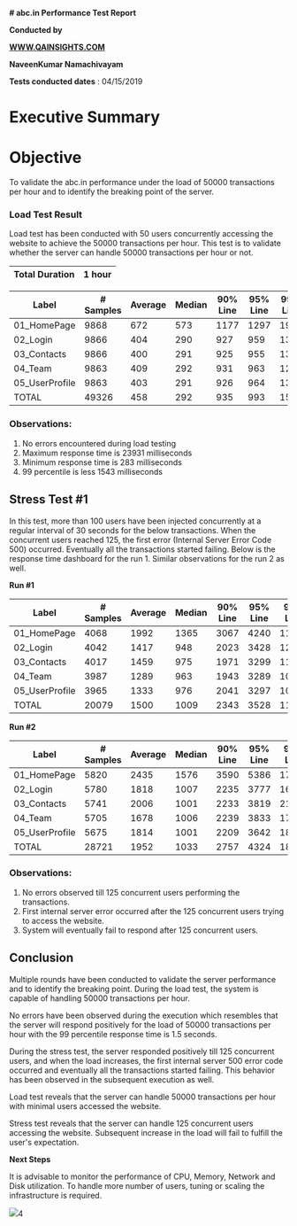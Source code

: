 **# abc.in Performance Test Report**

**Conducted by**

[**WWW.QAINSIGHTS.COM**](http://WWW.QAINSIGHTS.COM/)

**NaveenKumar Namachivayam**

**Tests conducted dates** : 04/15/2019

# Executive Summary

# Objective

To validate the abc.in performance under the load of 50000 transactions per hour and to identify the breaking point of the server.

### Load Test Result

Load test has been conducted with 50 users concurrently accessing the website to achieve the 50000 transactions per hour. This test is to validate whether the server can handle 50000 transactions per hour or not.

| Total Duration | 1 hour |
| --- | --- |

| **Label** | **# Samples** | **Average** | **Median** | **90% Line** | **95% Line** | **99% Line** | **Min** | **Max** | **Error %** | **Throughput** | **KB/sec** |
| --- | --- | --- | --- | --- | --- | --- | --- | --- | --- | --- | --- |
| 01\_HomePage | 9868 | 672 | 573 | 1177 | 1297 | 1904 | 290 | 6243 | 0.00% | 2.6 | 27.2 |
| 02\_Login | 9866 | 404 | 290 | 927 | 959 | 1326 | 284 | 14944 | 0.00% | 2.6 | 10.6 |
| 03\_Contacts | 9866 | 400 | 291 | 925 | 955 | 1300 | 283 | 5737 | 0.00% | 2.6 | 10.6 |
| 04\_Team | 9863 | 409 | 292 | 931 | 963 | 1298 | 284 | 12049 | 0.00% | 2.6 | 10.6 |
| 05\_UserProfile | 9863 | 403 | 291 | 926 | 964 | 1302 | 284 | 23931 | 0.00% | 2.6 | 10.6 |
| TOTAL | 49326 | 458 | 292 | 935 | 993 | 1543 | 283 | 23931 | 0.00% | 13 | 69.6 |

### Observations:

1. No errors encountered during load testing
2. Maximum response time is 23931 milliseconds
3. Minimum response time is 283 milliseconds
4. 99 percentile is less 1543 milliseconds

## Stress Test #1

In this test, more than 100 users have been injected concurrently at a regular interval of 30 seconds for the below transactions. When the concurrent users reached 125, the first error (Internal Server Error Code 500) occurred. Eventually all the transactions started failing. Below is the response time dashboard for the run 1. Similar observations for the run 2 as well.

**Run #1**

| **Label** | **# Samples** | **Average** | **Median** | **90% Line** | **95% Line** | **99% Line** | **Min** | **Max** | **Error %** | **Throughput** | **KB/sec** |
| --- | --- | --- | --- | --- | --- | --- | --- | --- | --- | --- | --- |
| 01\_HomePage | 4068 | 1992 | 1365 | 3067 | 4240 | 11402 | 66 | 235596 | 0.64% | 9.1 | 95.1 |
| 02\_Login | 4042 | 1417 | 948 | 2023 | 3428 | 12325 | 1 | 140924 | 0.59% | 9.1 | 37 |
| 03\_Contacts | 4017 | 1459 | 975 | 1971 | 3299 | 11753 | 2 | 105727 | 0.67% | 9.1 | 36.8 |
| 04\_Team | 3987 | 1289 | 963 | 1943 | 3289 | 10987 | 251 | 97139 | 0.53% | 9 | 36.6 |
| 05\_UserProfile | 3965 | 1333 | 976 | 2041 | 3297 | 10619 | 165 | 121944 | 0.68% | 9 | 36.4 |
| TOTAL | 20079 | 1500 | 1009 | 2343 | 3528 | 11507 | 1 | 235596 | 0.62% | 45.1 | 241.3 |

**Run #2**

| **Label** | **# Samples** | **Average** | **Median** | **90% Line** | **95% Line** | **99% Line** | **Min** | **Max** | **Error %** | **Throughput** | **KB/sec** |
| --- | --- | --- | --- | --- | --- | --- | --- | --- | --- | --- | --- |
| 01\_HomePage | 5820 | 2435 | 1576 | 3590 | 5386 | 17901 | 1 | 365617 | 0.65% | 9.2 | 96.3 |
| 02\_Login | 5780 | 1818 | 1007 | 2235 | 3777 | 16757 | 106 | 502888 | 0.64% | 9.2 | 37.4 |
| 03\_Contacts | 5741 | 2006 | 1001 | 2233 | 3819 | 21007 | 1 | 303103 | 0.63% | 9.1 | 37.2 |
| 04\_Team | 5705 | 1678 | 1006 | 2239 | 3833 | 17675 | 1 | 124876 | 0.49% | 9.1 | 37 |
| 05\_UserProfile | 5675 | 1814 | 1001 | 2209 | 3642 | 18025 | 1 | 379085 | 0.62% | 9.1 | 36.8 |
| TOTAL | 28721 | 1952 | 1033 | 2757 | 4324 | 18025 | 1 | 502888 | 0.61% | 45.6 | 244.2 |

### Observations:

1. No errors observed till 125 concurrent users performing the transactions.
2. First internal server error occurred after the 125 concurrent users trying to access the website.
3. System will eventually fail to respond after 125 concurrent users.

## Conclusion

Multiple rounds have been conducted to validate the server performance and to identify the breaking point. During the load test, the system is capable of handling 50000 transactions per hour.

No errors have been observed during the execution which resembles that the server will respond positively for the load of 50000 transactions per hour with the 99 percentile response time is 1.5 seconds.

During the stress test, the server responded positively till 125 concurrent users, and when the load increases, the first internal server 500 error code occurred and eventually all the transactions started failing. This behavior has been observed in the subsequent execution as well.

Load test reveals that the server can handle 50000 transactions per hour with minimal users accessed the website.

Stress test reveals that the server can handle 125 concurrent users accessing the website. Subsequent increase in the load will fail to fulfill the user&#39;s expectation.

**Next Steps**

It is advisable to monitor the performance of CPU, Memory, Network and Disk utilization. To handle more number of users, tuning or scaling the infrastructure is required.

![](RackMultipart20210119-4-1qablza_html_3e8d26981ffda8f7.gif)4
